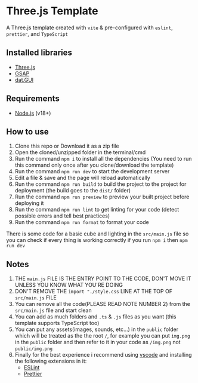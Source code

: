 # Three.js Template

A Three.js template created with `vite` & pre-configured with `eslint`, `prettier`, and `TypeScript`

## Installed libraries

-   [Three.js](https://threejs.org/)
-   [GSAP](https://greensock.com/gsap/)
-   [dat.GUI](https://github.com/dataarts/dat.gui)

## Requirements

-   [Node.js](https://nodejs.org/en/) (v18+)

## How to use

1. Clone this repo or Download it as a zip file
2. Open the cloned/unzipped folder in the terminal/cmd
3. Run the command `npm i` to install all the dependencies (You need to run this command only once after you clone/download the template)
4. Run the command `npm run dev` to start the development server
5. Edit a file & save and the page will reload automatically
6. Run the command `npm run build` to build the project to the project for deployment (the build goes to the `dist/` folder)
7. Run the command `npm run preview` to preview your built project before deploying it
8. Run the command `npm run lint` to get linting for your code (detect possible errors and tell best practices)
9. Run the command `npm run format` to format your code

There is some code for a basic cube and lighting in the `src/main.js` file so you can check if every thing is working correctly if you run `npm i` then `npm run dev`

## Notes

1.  THE `main.js` FILE IS THE ENTRY POINT TO THE CODE, DON'T MOVE IT UNLESS YOU KNOW WHAT YOU'RE DOING
2.  DON'T REMOVE THE `import "./style.css` LINE AT THE TOP OF `src/main.js` FILE
3.  You can remove all the code(PLEASE READ NOTE NUMBER 2) from the `src/main.js` file and start clean
4.  You can add as much folders and `.ts` & `.js` files as you want (this template supports TypeScript too)
5.  You can put any assets(images, sounds, etc...) in the `public` folder which will be treated as the the root `/`, for example you can put `img.png` in the `public` folder and then refer to it in your code as `/img.png` not `public/img.png`
6.  Finally for the best experience i recommend using [vscode](https://code.visualstudio.com/) and installing the following extensions in it:
    -   [ESLint](https://marketplace.visualstudio.com/items?itemName=dbaeumer.vscode-eslint)
    -   [Prettier](https://marketplace.visualstudio.com/items?itemName=esbenp.prettier-vscode)

